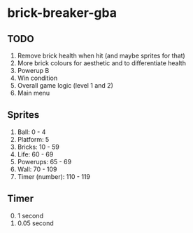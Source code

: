 # brick-breaker-gba

## TODO
1. Remove brick health when hit (and maybe sprites for that)
3. More brick colours for aesthetic and to differentiate health
4. Powerup B
5. Win condition
6. Overall game logic (level 1 and 2)
7. Main menu

## Sprites
1. Ball: 0 - 4
2. Platform: 5
3. Bricks: 10 - 59
4. Life: 60 - 69
5. Powerups: 65 - 69
6. Wall: 70 - 109
7. Timer (number): 110 - 119

## Timer
0. 1 second
1. 0.05 second